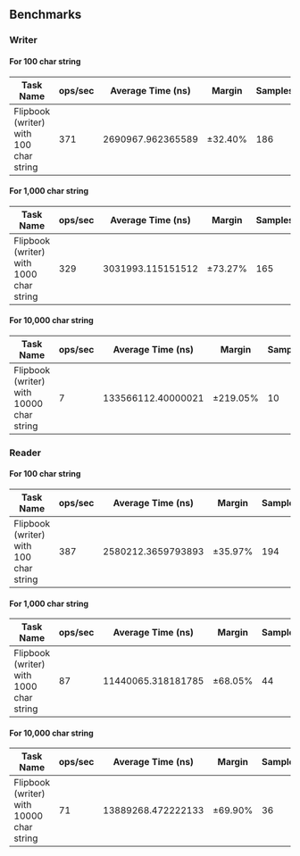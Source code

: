 ## Benchmarks

### Writer

#### For 100 char string

| Task Name | ops/sec | Average Time (ns) | Margin | Samples |
| --- | --- | --- | --- | --- |
| Flipbook (writer) with 100 char string | 371 | 2690967.962365589 | ±32.40% | 186 |

#### For 1,000 char string

| Task Name | ops/sec | Average Time (ns) | Margin | Samples |
| --- | --- | --- | --- | --- |
| Flipbook (writer) with 1000 char string | 329 | 3031993.115151512 | ±73.27% | 165 |

#### For 10,000 char string

| Task Name | ops/sec | Average Time (ns) | Margin | Samples |
| --- | --- | --- | --- | --- |
| Flipbook (writer) with 10000 char string | 7 | 133566112.40000021 | ±219.05% | 10 |

### Reader

#### For 100 char string

| Task Name | ops/sec | Average Time (ns) | Margin | Samples |
| --- | --- | --- | --- | --- |
| Flipbook (writer) with 100 char string | 387 | 2580212.3659793893 | ±35.97% | 194 |

#### For 1,000 char string

| Task Name | ops/sec | Average Time (ns) | Margin | Samples |
| --- | --- | --- | --- | --- |
| Flipbook (writer) with 1000 char string | 87 | 11440065.318181785 | ±68.05% | 44 |

#### For 10,000 char string

| Task Name | ops/sec | Average Time (ns) | Margin | Samples |
| --- | --- | --- | --- | --- |
| Flipbook (writer) with 10000 char string | 71 | 13889268.472222133 | ±69.90% | 36 |